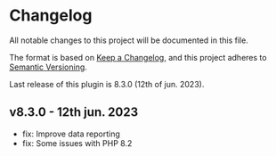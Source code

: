 # Changelog

All notable changes to this project will be documented in this file.

The format is based on [Keep a Changelog](https://keepachangelog.com/en/1.0.0/),
and this project adheres to [Semantic Versioning](https://semver.org/spec/v2.0.0.html).

Last release of this plugin is 8.3.0 (12th of jun. 2023).

## v8.3.0 - 12th jun. 2023
- fix: Improve data reporting
- fix: Some issues with PHP 8.2
